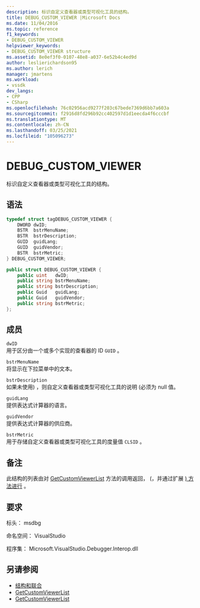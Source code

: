 ```yaml
---
description: 标识自定义查看器或类型可视化工具的结构。
title: DEBUG_CUSTOM_VIEWER |Microsoft Docs
ms.date: 11/04/2016
ms.topic: reference
f1_keywords:
- DEBUG_CUSTOM_VIEWER
helpviewer_keywords:
- DEBUG_CUSTOM_VIEWER structure
ms.assetid: 8e0ef3f0-0107-48e8-a037-6e52b4c4ed9d
author: leslierichardson95
ms.author: lerich
manager: jmartens
ms.workload:
- vssdk
dev_langs:
- CPP
- CSharp
ms.openlocfilehash: 76c02956acd9277f203c67bede7369d6bb7a603a
ms.sourcegitcommit: f2916d8fd296b92cc402597d1d1eecda4f6cccbf
ms.translationtype: MT
ms.contentlocale: zh-CN
ms.lasthandoff: 03/25/2021
ms.locfileid: "105096273"
---
```

# <a name="debug_custom_viewer"></a>DEBUG_CUSTOM_VIEWER
标识自定义查看器或类型可视化工具的结构。

## <a name="syntax"></a>语法

```cpp
typedef struct tagDEBUG_CUSTOM_VIEWER {
    DWORD dwID;
    BSTR  bstrMenuName;
    BSTR  bstrDescription;
    GUID  guidLang;
    GUID  guidVendor;
    BSTR  bstrMetric;
} DEBUG_CUSTOM_VIEWER;
```

```csharp
public struct DEBUG_CUSTOM_VIEWER {
    public uint   dwID;
    public string bstrMenuName;
    public string bstrDescription;
    public Guid   guidLang;
    public Guid   guidVendor;
    public string bstrMetric;
};
```

## <a name="members"></a>成员
`dwID`\
用于区分由一个或多个实现的查看器的 ID `GUID` 。

`bstrMenuName`\
将显示在下拉菜单中的文本。

`bstrDescription`\
如果未使用) ，则自定义查看器或类型可视化工具的说明 (必须为 null 值。

`guidLang`\
提供表达式计算器的语言。

`guidVendor`\
提供表达式计算器的供应商。

`bstrMetric`\
用于存储自定义查看器或类型可视化工具的度量值 `CLSID` 。

## <a name="remarks"></a>备注
此结构的列表由对 [GetCustomViewerList](../../../extensibility/debugger/reference/idebugproperty3-getcustomviewerlist.md) 方法的调用返回， (，并通过扩展 [) 方法进行](../../../extensibility/debugger/reference/ieevisualizerservice-getcustomviewerlist.md) 。

## <a name="requirements"></a>要求
标头： msdbg

命名空间： VisualStudio

程序集： Microsoft.VisualStudio.Debugger.Interop.dll

## <a name="see-also"></a>另请参阅
- [结构和联合](../../../extensibility/debugger/reference/structures-and-unions.md)
- [GetCustomViewerList](../../../extensibility/debugger/reference/idebugproperty3-getcustomviewerlist.md)
- [GetCustomViewerList](../../../extensibility/debugger/reference/ieevisualizerservice-getcustomviewerlist.md)
